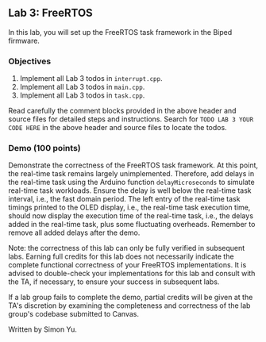 ## Lab 3: FreeRTOS

In this lab, you will set up the FreeRTOS task framework in the Biped firmware.

### Objectives

1. Implement all Lab 3 todos in `interrupt.cpp`.
2. Implement all Lab 3 todos in `main.cpp`.
3. Implement all Lab 3 todos in `task.cpp`.

Read carefully the comment blocks provided in the above header and source files for detailed steps and instructions. Search for `TODO LAB 3 YOUR CODE HERE` in the above header and source files to locate the todos.

### Demo (100 points)

Demonstrate the correctness of the FreeRTOS task framework. At this point, the real-time task remains largely unimplemented. Therefore, add delays in the real-time task using the Arduino function `delayMicroseconds` to simulate real-time task workloads. Ensure the delay is well below the real-time task interval, i.e., the fast domain period. The left entry of the real-time task timings printed to the OLED display, i.e., the real-time task execution time, should now display the execution time of the real-time task, i.e., the delays added in the real-time task, plus some fluctuating overheads. Remember to remove all added delays after the demo.

Note: the correctness of this lab can only be fully verified in subsequent labs. Earning full credits for this lab does not necessarily indicate the complete functional correctness of your FreeRTOS implementations. It is advised to double-check your implementations for this lab and consult with the TA, if necessary, to ensure your success in subsequent labs.

If a lab group fails to complete the demo, partial credits will be given at the TA's discretion by examining the completeness and correctness of the lab group's codebase submitted to Canvas.

Written by Simon Yu.
